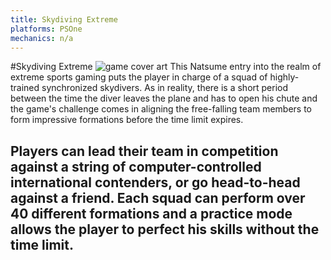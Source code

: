 ```yaml
---
title: Skydiving Extreme
platforms: PSOne
mechanics: n/a
---
```

#Skydiving Extreme
![game cover art](//images.igdb.com/igdb/image/upload/t_thumb/zytgxew6wjwsrws0wm23.jpg "Logo Title Text 1")
This Natsume entry into the realm of extreme sports gaming puts the player in charge of a squad of highly-trained synchronized skydivers. As in reality, there is a short period between the time the diver leaves the plane and has to open his chute and the game's challenge comes in aligning the free-falling team members to form impressive formations before the time limit expires. 
 
Players can lead their team in competition against a string of computer-controlled international contenders, or go head-to-head against a friend. Each squad can perform over 40 different formations and a practice mode allows the player to perfect his skills without the time limit.
-

